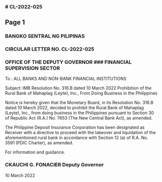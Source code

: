 ### # CL-2022-025

## Page 1

### BANGKO SENTRAL NG PILIPINAS

### CIRCULAR LETTER NO. CL-2022-025

### OFFICE OF THE DEPUTY GOVERNOR ### FINANCIAL SUPERVISION SECTOR

To : ALL BANKS AND NON-BANK FINANCIAL INSTITUTIONS

Subject: IMB Resolution No. 316.B dated 10 March 2022 Prohibition of the Rural Bank of Mahaplag (Leyte), Inc., From Doing Business in the Philippines

Notice is hereby given that the Monetary Board, in its Resolution No. 316.B dated 10 March 2022, decided to prohibit the Rural Bank of Mahaplag (Leyte), Inc., from doing business in the Philippines pursuant to Section 30 of Republic Act (R.A.) No. 7653 (The New Central Bank Act), as amended.

The Philippine Deposit Insurance Corporation has been designated as Receiver with a directive to proceed with the takeover and liquidation of the aforementioned rural bank in accordance with Section 12 (a) of R.A. No. 3591 (PDIC Charter), as amended.

For information and guidance.

### CKAUCHI G. FONACIER Deputy Governor

10 March 2022

